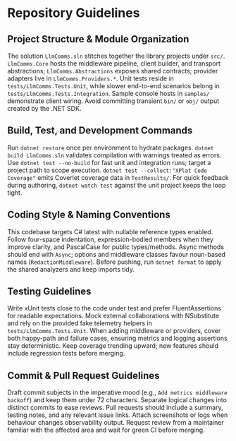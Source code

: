 # Repository Guidelines

## Project Structure & Module Organization
The solution `LlmComms.sln` stitches together the library projects under `src/`. `LlmComms.Core` hosts the middleware pipeline, client builder, and transport abstractions; `LlmComms.Abstractions` exposes shared contracts; provider adapters live in `LlmComms.Providers.*`. Unit tests reside in `tests/LlmComms.Tests.Unit`, while slower end-to-end scenarios belong in `tests/LlmComms.Tests.Integration`. Sample console hosts in `samples/` demonstrate client wiring. Avoid committing transient `bin/` or `obj/` output created by the .NET SDK.

## Build, Test, and Development Commands
Run `dotnet restore` once per environment to hydrate packages. `dotnet build LlmComms.sln` validates compilation with warnings treated as errors. Use `dotnet test --no-build` for fast unit and integration runs; target a project path to scope execution. `dotnet test --collect:"XPlat Code Coverage"` emits Coverlet coverage data in `TestResults/`. For quick feedback during authoring, `dotnet watch test` against the unit project keeps the loop tight.

## Coding Style & Naming Conventions
This codebase targets C# latest with nullable reference types enabled. Follow four-space indentation, expression-bodied members when they improve clarity, and PascalCase for public types/methods. Async methods should end with `Async`; options and middleware classes favour noun-based names (`RedactionMiddleware`). Before pushing, run `dotnet format` to apply the shared analyzers and keep imports tidy.

## Testing Guidelines
Write xUnit tests close to the code under test and prefer FluentAssertions for readable expectations. Mock external collaborations with NSubstitute and rely on the provided fake telemetry helpers in `tests/LlmComms.Tests.Unit`. When adding middleware or providers, cover both happy-path and failure cases, ensuring metrics and logging assertions stay deterministic. Keep coverage trending upward; new features should include regression tests before merging.

## Commit & Pull Request Guidelines
Draft commit subjects in the imperative mood (e.g., `Add metrics middleware backoff`) and keep them under 72 characters. Separate logical changes into distinct commits to ease reviews. Pull requests should include a summary, testing notes, and any relevant issue links. Attach screenshots or logs when behaviour changes observability output. Request review from a maintainer familiar with the affected area and wait for green CI before merging.
